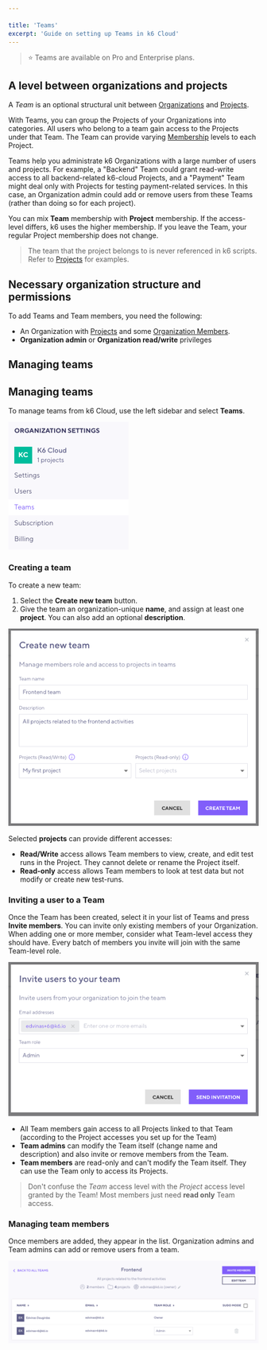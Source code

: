 ```yaml
---

title: 'Teams'
excerpt: 'Guide on setting up Teams in k6 Cloud'
---
```


> ⭐️ Teams are available on Pro and Enterprise plans.

## A level between organizations and projects

A _Team_ is an optional structural unit between [Organizations](/cloud/project-and-team-management/organizations) and [Projects](/cloud/project-and-team-management/projects). 

With Teams, you can group the Projects of your Organizations into categories. 
All users who belong to a team gain access to the Projects under that Team. The Team can provide varying [Membership](/cloud/project-and-team-management/members) levels to each Project.

Teams help you administrate k6 Organizations with a large number of users and projects.
For example, a "Backend" Team could grant read-write access to all backend-related k6-cloud Projects,
and a "Payment" Team might deal only with Projects for testing payment-related services.
In this case, an Organization admin could add or remove users from these Teams (rather than doing so for each project).

You can mix **Team** membership with **Project** membership.
If the access-level differs, k6 uses the higher membership.
If you leave the Team, your regular Project membership does not change.

<Blockquote mod="note" title="You must still specify the projectID in cloud scripts.">

The team that the project belongs to is never referenced in k6 scripts.
Refer to [Projects](/cloud/project-and-team-management/projects) for examples.

</Blockquote>

## Necessary organization structure and permissions

To add Teams and Team members, you need the following:
- An Organization with [Projects](/cloud/project-and-team-management/projects) and some [Organization Members](/cloud/project-and-team-management).
- **Organization admin** or **Organization read/write** privileges 

## Managing teams

## Managing teams

To manage teams from k6 Cloud, use the left sidebar and select **Teams**. 

![Team menu](images/05-Teams/teams-menu.png)

### Creating a team

To create a new team:
1. Select the **Create new team** button.
2. Give the team an organization-unique **name**, and assign at least one **project**. You can also add an optional **description**.

![Creating a new Team](images/05-Teams/create-team.png)

Selected **projects** can provide different accesses:

- **Read/Write** access allows Team members to view, create, and edit test runs in the Project. They cannot delete or rename the Project itself.
- **Read-only** access allows Team members to look at test data but not modify or create new test-runs.

### Inviting a user to a Team

Once the Team has been created, select it in your list of Teams and press **Invite members**.
You can invite only existing members of your Organization.
When adding one or more member, consider what Team-level access they should have. Every batch of members you invite will join with the same Team-level role.

![Inviting a new team member](images/05-Teams/invite-team-member.png)

- All Team members gain access to all Projects linked to that Team (according to the Project accesses you set up for the Team)
- **Team admins** can modify the Team itself (change name and description) and also invite or remove members from the Team.
- **Team members** are read-only and can't modify the Team itself. They can use the Team only to access its Projects.

<Blockquote mod="attention" title="">

Don't confuse the _Team_ access level with the _Project_ access level granted by the Team!
Most members just need **read only** Team access.

</Blockquote>

### Managing team members

Once members are added, they appear in the list.
Organization admins and Team admins can add or remove users from a team.

![Managing Team members in Team member listing](images/05-Teams/manage-team-members.png)
